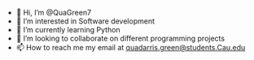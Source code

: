 - 👋 Hi, I’m @QuaGreen7
- 👀 I’m interested in Software development
- 🌱 I’m currently learning Python
- 💞️ I’m looking to collaborate on different programming projects
- 📫 How to reach me my email at quadarris.green@students.Cau.edu

<!---
QuaGreen7/QuaGreen7 is a ✨ special ✨ repository because its `README.md` (this file) appears on your GitHub profile.
You can click the Preview link to take a look at your changes.
--->

